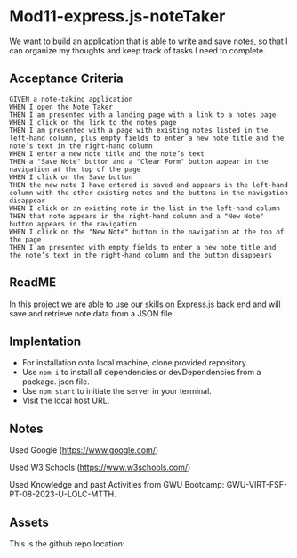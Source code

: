 # Mod11-express.js-noteTaker


We want to build an application that is able to write and save notes, so that I can organize my thoughts and keep track of tasks I need to complete.


## Acceptance Criteria

    GIVEN a note-taking application
    WHEN I open the Note Taker
    THEN I am presented with a landing page with a link to a notes page
    WHEN I click on the link to the notes page
    THEN I am presented with a page with existing notes listed in the left-hand column, plus empty fields to enter a new note title and the note’s text in the right-hand column
    WHEN I enter a new note title and the note’s text
    THEN a "Save Note" button and a "Clear Form" button appear in the navigation at the top of the page
    WHEN I click on the Save button
    THEN the new note I have entered is saved and appears in the left-hand column with the other existing notes and the buttons in the navigation disappear
    WHEN I click on an existing note in the list in the left-hand column
    THEN that note appears in the right-hand column and a "New Note" button appears in the navigation
    WHEN I click on the "New Note" button in the navigation at the top of the page
    THEN I am presented with empty fields to enter a new note title and the note’s text in the right-hand column and the button disappears



## ReadME

In this project we are able to use our skills on Express.js back end and will save and retrieve note data from a JSON file.

## Implentation

* For installation onto local machine, clone provided repository.
* Use `npm i` to install all dependencies or devDependencies from a package. json file.
* Use `npm start` to initiate the server in your terminal.
* Visit the local host URL.

## Notes

Used Google (https://www.google.com/)

Used W3 Schools (https://www.w3schools.com/)

Used Knowledge and past Activities from GWU Bootcamp: GWU-VIRT-FSF-PT-08-2023-U-LOLC-MTTH.


## Assets




This is the github repo location:

 


